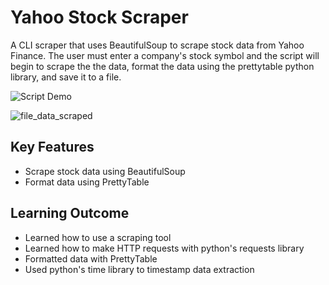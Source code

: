 
# Yahoo Stock Scraper
A CLI scraper that uses BeautifulSoup to scrape stock data from Yahoo Finance. The user must enter a company's stock symbol and the script will begin to scrape the the data, format the data using the prettytable python library, and save it to a file.

![Script Demo](https://j.gifs.com/p8rqjm.gif)

![file_data_scraped](https://user-images.githubusercontent.com/63922149/114342209-742cf580-9b29-11eb-9068-26f5e9322124.png)

## Key Features
- Scrape stock data using BeautifulSoup
- Format data using PrettyTable

## Learning Outcome
- Learned how to use a scraping tool
- Learned how to make HTTP requests with python's requests library
- Formatted data with PrettyTable
- Used python's time library to timestamp data extraction

